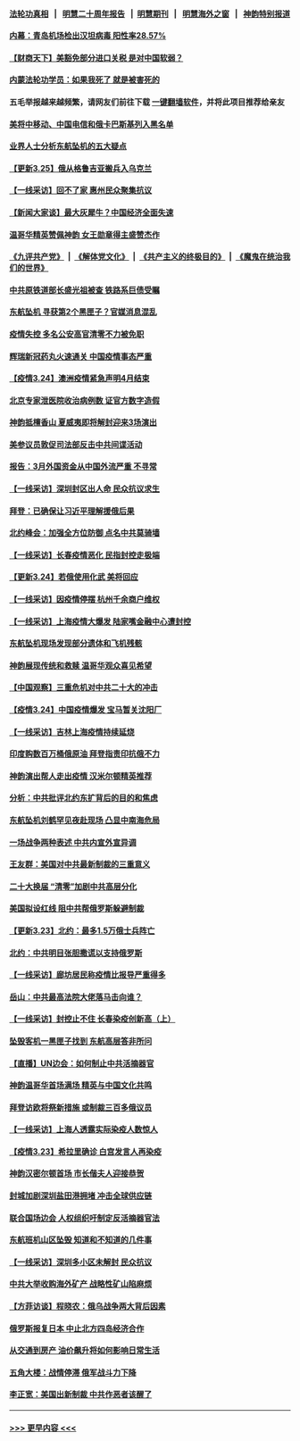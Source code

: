 #### [法轮功真相](https://github.com/gfw-breaker/truth/blob/master/README.md?t=0) &nbsp;&nbsp;|&nbsp;&nbsp; [明慧二十周年报告](https://github.com/gfw-breaker/mh-reports/blob/master/README.md?t=0) &nbsp;&nbsp;|&nbsp;&nbsp;[明慧期刊](https://github.com/gfw-breaker/mh-qikan) &nbsp;&nbsp;|&nbsp;&nbsp; [明慧海外之窗](https://github.com/gfw-breaker/mh-news/blob/master/README.md?t=0) &nbsp;&nbsp;|&nbsp;&nbsp; [神韵特别报道](https://github.com/gfw-breaker/mh-news/blob/master/shenyun.md?t=0)
#### [内幕：青岛机场检出汉坦病毒 阳性率28.57%](../pages/nf4514/n13673558.md?t=03261452) 
#### [【财商天下】美豁免部分进口关税 是对中国软弱？](../pages/nf4514/n13673298.md?t=03261452) 
#### [内蒙法轮功学员：如果我死了 就是被害死的](../pages/nf4514/n13672964.md?t=03261452) 
#### 五毛举报越来越频繁，请网友们前往下载 [一键翻墙软件](https://github.com/gfw-breaker/ssr-accounts)，并将此项目推荐给亲友
#### [美将中移动、中国电信和俄卡巴斯基列入黑名单](../pages/nf4514/n13673306.md?t=03261452) 
#### [业界人士分析东航坠机的五大疑点](../pages/nf4514/n13673211.md?t=03261452) 
#### [【更新3.25】俄从格鲁吉亚搬兵入乌克兰](../pages/nf4514/n13672763.md?t=03261452) 
#### [【一线采访】回不了家 惠州民众聚集抗议](../pages/nf4514/n13673073.md?t=03261452) 
#### [【新闻大家谈】最大灰犀牛？中国经济全面失速](../pages/nf4514/n13672200.md?t=03261452) 
#### [温哥华精英赞佩神韵 女王勋章得主盛赞杰作](../pages/nf4514/n13672649.md?t=03261452) 
#### [《九评共产党》](https://github.com/begood0513/9ping.md/blob/master/README.md) &nbsp;|&nbsp; [《解体党文化》](../../../../jtdwh.md/blob/master/README.md)  &nbsp;|&nbsp; [《共产主义的终极目的》](../../../../gczydzjmd.md/blob/master/README.md) &nbsp;|&nbsp; [《魔鬼在统治我们的世界》](../../../../mgztzwmdsj.md/blob/master/README.md) 
#### [中共原铁道部长盛光祖被查 铁路系巨债受瞩](../pages/nf4514/n13672587.md?t=03261452) 
#### [东航坠机 寻获第2个黑匣子？官媒消息混乱](../pages/nf4514/n13671745.md?t=03261452) 
#### [疫情失控 多名公安高官清零不力被免职](../pages/nf4514/n13672690.md?t=03261452) 
#### [辉瑞新冠药丸火速通关 中国疫情事态严重](../pages/nf4514/n13672494.md?t=03261452) 
#### [【疫情3.24】澳洲疫情紧急声明4月结束](../pages/nf4514/n13671990.md?t=03261452) 
#### [北京专家泄医院收治病例数 证官方数字造假](../pages/nf4514/n13672435.md?t=03261452) 
#### [神韵抵檀香山 夏威夷即将解封迎来3场演出](../pages/nf4514/n13672048.md?t=03261452) 
#### [美参议员敦促司法部反击中共间谍活动](../pages/nf4514/n13671601.md?t=03261452) 
#### [报告：3月外国资金从中国外流严重 不寻常](../pages/nf4514/n13670907.md?t=03261452) 
#### [【一线采访】深圳封区出人命 民众抗议求生](../pages/nf4514/n13669862.md?t=03261452) 
#### [拜登：已确保让习近平理解援俄后果](../pages/nf4514/n13670781.md?t=03261452) 
#### [北约峰会：加强全方位防御 点名中共莫骑墙](../pages/nf4514/n13670597.md?t=03261452) 
#### [【一线采访】长春疫情恶化 民指封控走极端](../pages/nf4514/n13669809.md?t=03261452) 
#### [【更新3.24】若俄使用化武 美将回应](../pages/nf4514/n13670032.md?t=03261452) 
#### [【一线采访】因疫情停摆 杭州千余商户维权](../pages/nf4514/n13669999.md?t=03261452) 
#### [【一线采访】上海疫情大爆发 陆家嘴金融中心遭封控](../pages/nf4514/n13669853.md?t=03261452) 
#### [东航坠机现场发现部分遗体和飞机残骸](../pages/nf4514/n13669844.md?t=03261452) 
#### [神韵展现传统和救赎 温哥华观众喜见希望](../pages/nf4514/n13669893.md?t=03261452) 
#### [【中国观察】三重危机对中共二十大的冲击](../pages/nf4514/n13668828.md?t=03261452) 
#### [【疫情3.24】中国疫情爆发 宝马暂关沈阳厂](../pages/nf4514/n13668470.md?t=03261452) 
#### [【一线采访】吉林上海疫情持续延烧](../pages/nf4514/n13669520.md?t=03261452) 
#### [印度购数百万桶俄原油 拜登指责印抗俄不力](../pages/nf4514/n13669518.md?t=03261452) 
#### [神韵演出帮人走出疫情 汉米尔顿精英推荐](../pages/nf4514/n13669395.md?t=03261452) 
#### [分析：中共批评北约东扩背后的目的和焦虑](../pages/nf4514/n13668482.md?t=03261452) 
#### [东航坠机刘鹤罕见夜赴现场 凸显中南海危局](../pages/nf4514/n13668867.md?t=03261452) 
#### [一场战争两种表述 中共内宣外宣异调](../pages/nf4514/n13668971.md?t=03261452) 
#### [王友群：美国对中共最新制裁的三重意义](../pages/nf4514/n13668319.md?t=03261452) 
#### [二十大换届 “清零”加剧中共高层分化](../pages/nf4514/n13668901.md?t=03261452) 
#### [美国拟设红线 阻中共帮俄罗斯躲避制裁](../pages/nf4514/n13668212.md?t=03261452) 
#### [【更新3.23】北约：最多1.5万俄士兵阵亡](../pages/nf4514/n13667672.md?t=03261452) 
#### [北约：中共明目张胆撒谎以支持俄罗斯](../pages/nf4514/n13668125.md?t=03261452) 
#### [【一线采访】廊坊居民称疫情比报导严重得多](../pages/nf4514/n13667853.md?t=03261452) 
#### [岳山：中共最高法院大佬落马击向谁？](../pages/nf4514/n13667074.md?t=03261452) 
#### [【一线采访】封控止不住 长春染疫创新高（上）](../pages/nf4514/n13667958.md?t=03261452) 
#### [坠毁客机一黑匣子找到 东航高层答非所问](../pages/nf4514/n13667217.md?t=03261452) 
#### [【直播】UN边会：如何制止中共活摘器官](../pages/nf4514/n13662752.md?t=03261452) 
#### [神韵温哥华首场满场 精英与中国文化共鸣](../pages/nf4514/n13667680.md?t=03261452) 
#### [拜登访欧将祭新措施 或制裁三百多俄议员](../pages/nf4514/n13667607.md?t=03261452) 
#### [【一线采访】上海人透露实际染疫人数惊人](../pages/nf4514/n13666659.md?t=03261452) 
#### [【疫情3.23】希拉里确诊 白宫发言人再染疫](../pages/nf4514/n13666999.md?t=03261452) 
#### [神韵汉密尔顿首场 市长偕夫人迎接恭贺](../pages/nf4514/n13666963.md?t=03261452) 
#### [封城加剧深圳盐田港拥堵 冲击全球供应链](../pages/nf4514/n13666819.md?t=03261452) 
#### [联合国场边会 人权组织吁制定反活摘器官法](../pages/nf4514/n13665965.md?t=03261452) 
#### [东航班机山区坠毁 知道和不知道的几件事](../pages/nf4514/n13666411.md?t=03261452) 
#### [【一线采访】深圳多小区未解封 民众抗议](../pages/nf4514/n13666084.md?t=03261452) 
#### [中共大举收购海外矿产 战略性矿山陷麻烦](../pages/nf4514/n13666300.md?t=03261452) 
#### [【方菲访谈】程晓农：俄乌战争两大背后因素](../pages/nf4514/n13663299.md?t=03261452) 
#### [俄罗斯报复日本 中止北方四岛经济合作](../pages/nf4514/n13666500.md?t=03261452) 
#### [从交通到房产 油价飙升将如何影响日常生活](../pages/nf4514/n13665631.md?t=03261452) 
#### [五角大楼：战情停滞 俄军战斗力下降](../pages/nf4514/n13665494.md?t=03261452) 
#### [李正宽：美国出新制裁 中共作恶者该醒了](../pages/nf4514/n13664521.md?t=03261452) 

----
#### [ >>> 更早内容 <<< ](../indexes/nf4514-earlier.md)
